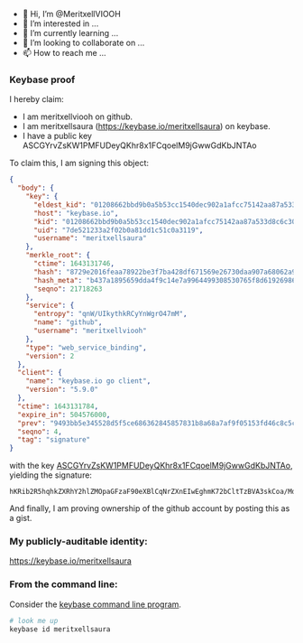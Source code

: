 - 👋 Hi, I’m @MeritxellVIOOH
- 👀 I’m interested in ...
- 🌱 I’m currently learning ...
- 💞️ I’m looking to collaborate on ...
- 📫 How to reach me ...

<!---
MeritxellVIOOH/MeritxellVIOOH is a ✨ special ✨ repository because its `README.md` (this file) appears on your GitHub profile.
You can click the Preview link to take a look at your changes.
--->
### Keybase proof

I hereby claim:

  * I am meritxellviooh on github.
  * I am meritxellsaura (https://keybase.io/meritxellsaura) on keybase.
  * I have a public key ASCGYrvZsKW1PMFUDeyQKhr8x1FCqoelM9jGwwGdKbJNTAo

To claim this, I am signing this object:

```json
{
  "body": {
    "key": {
      "eldest_kid": "01208662bbd9b0a5b53cc1540dec902a1afcc75142aa87a533d8c6c3019d29b24d4c0a",
      "host": "keybase.io",
      "kid": "01208662bbd9b0a5b53cc1540dec902a1afcc75142aa87a533d8c6c3019d29b24d4c0a",
      "uid": "7de521233a2f02b0a81dd1c51c0a3119",
      "username": "meritxellsaura"
    },
    "merkle_root": {
      "ctime": 1643131746,
      "hash": "8729e2016feaa78922be3f7ba428df671569e26730daa907a68062a9acc42d41efdc5e93c30a1d090cdf07446e808762adc912e6f025479b0d3566c88709cca7",
      "hash_meta": "b437a1895659dda4f9c14e7a9964499308530765f8d619269864f13075be3abf",
      "seqno": 21718263
    },
    "service": {
      "entropy": "qnW/UIkythkRCyYnWgrO47mM",
      "name": "github",
      "username": "meritxellviooh"
    },
    "type": "web_service_binding",
    "version": 2
  },
  "client": {
    "name": "keybase.io go client",
    "version": "5.9.0"
  },
  "ctime": 1643131784,
  "expire_in": 504576000,
  "prev": "9493bb5e345528d5f5ce686362845857831b8a68a7af9f05153fd46c8c5c09de",
  "seqno": 4,
  "tag": "signature"
}
```

with the key [ASCGYrvZsKW1PMFUDeyQKhr8x1FCqoelM9jGwwGdKbJNTAo](https://keybase.io/meritxellsaura), yielding the signature:

```
hKRib2R5hqhkZXRhY2hlZMOpaGFzaF90eXBlCqNrZXnEIwEghmK72bCltTzBVA3skCoa/MdRQqqHpTPYxsMBnSmyTUwKp3BheWxvYWTESpcCBMQglJO7XjRVKNX1zmhjYoRYV4Mbiminr58FFT/UbIxcCd7EIJ9wmisTeZee4Vs9zT627tpMlEtM7pmjAs8TxnRLoU2AAgHCo3NpZ8RAVvq4eDJNoD03dO5fQ3/d/eJpO7iYw135yUYVc8KEXY6UMnh/pvtcq2ZAySxw5osUk66JyUWeWK0UVLg+U8PyDqhzaWdfdHlwZSCkaGFzaIKkdHlwZQildmFsdWXEIFYeOIJWDLvCtGlT10aYZgHF+cwwtFfgA+lhS9OZvkHdo3RhZ80CAqd2ZXJzaW9uAQ==

```

And finally, I am proving ownership of the github account by posting this as a gist.

### My publicly-auditable identity:

https://keybase.io/meritxellsaura

### From the command line:

Consider the [keybase command line program](https://keybase.io/download).

```bash
# look me up
keybase id meritxellsaura
```
